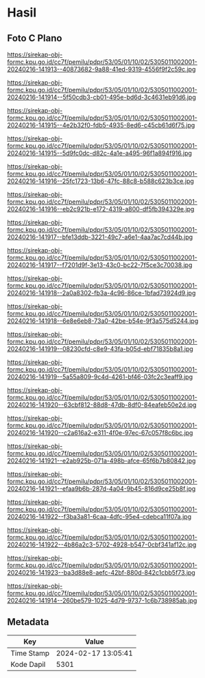 # Hasil

## Foto C Plano

https://sirekap-obj-formc.kpu.go.id/cc7f/pemilu/pdpr/53/05/01/10/02/5305011002001-20240216-141913--40873682-9a88-41ed-9319-4556f9f2c59c.jpg

https://sirekap-obj-formc.kpu.go.id/cc7f/pemilu/pdpr/53/05/01/10/02/5305011002001-20240216-141914--5f50cdb3-cb01-495e-bd6d-3c4631eb91d6.jpg

https://sirekap-obj-formc.kpu.go.id/cc7f/pemilu/pdpr/53/05/01/10/02/5305011002001-20240216-141915--4e2b32f0-fdb5-4935-8ed6-c45cb61d6f75.jpg

https://sirekap-obj-formc.kpu.go.id/cc7f/pemilu/pdpr/53/05/01/10/02/5305011002001-20240216-141915--5d9fc0dc-d82c-4a1e-a495-96f1a894f916.jpg

https://sirekap-obj-formc.kpu.go.id/cc7f/pemilu/pdpr/53/05/01/10/02/5305011002001-20240216-141916--25fc1723-13b6-47fc-88c8-b588c623b3ce.jpg

https://sirekap-obj-formc.kpu.go.id/cc7f/pemilu/pdpr/53/05/01/10/02/5305011002001-20240216-141916--eb2c921b-e172-4319-a800-df5fb394329e.jpg

https://sirekap-obj-formc.kpu.go.id/cc7f/pemilu/pdpr/53/05/01/10/02/5305011002001-20240216-141917--bfe13ddb-3221-49c7-a6e1-4aa7ac7cd44b.jpg

https://sirekap-obj-formc.kpu.go.id/cc7f/pemilu/pdpr/53/05/01/10/02/5305011002001-20240216-141917--f7201d9f-3e13-43c0-bc22-7f5ce3c70038.jpg

https://sirekap-obj-formc.kpu.go.id/cc7f/pemilu/pdpr/53/05/01/10/02/5305011002001-20240216-141918--2a0a8302-fb3a-4c96-86ce-1bfad73924d9.jpg

https://sirekap-obj-formc.kpu.go.id/cc7f/pemilu/pdpr/53/05/01/10/02/5305011002001-20240216-141918--6e8e6eb8-73a0-42be-b54e-9f3a575d5244.jpg

https://sirekap-obj-formc.kpu.go.id/cc7f/pemilu/pdpr/53/05/01/10/02/5305011002001-20240216-141919--08230cfd-c8e9-43fa-b05d-ebf71835b8a1.jpg

https://sirekap-obj-formc.kpu.go.id/cc7f/pemilu/pdpr/53/05/01/10/02/5305011002001-20240216-141919--5a55a809-9c4d-4261-bf46-03fc2c3eaff9.jpg

https://sirekap-obj-formc.kpu.go.id/cc7f/pemilu/pdpr/53/05/01/10/02/5305011002001-20240216-141920--63cbf812-88d8-47db-8df0-84eafeb50e2d.jpg

https://sirekap-obj-formc.kpu.go.id/cc7f/pemilu/pdpr/53/05/01/10/02/5305011002001-20240216-141920--c2a616a2-e311-4f0e-97ec-67c057f8c6bc.jpg

https://sirekap-obj-formc.kpu.go.id/cc7f/pemilu/pdpr/53/05/01/10/02/5305011002001-20240216-141921--e2ab925b-071a-498b-afce-65f6b7b80842.jpg

https://sirekap-obj-formc.kpu.go.id/cc7f/pemilu/pdpr/53/05/01/10/02/5305011002001-20240216-141921--efaa9b6b-287d-4a04-9b45-816d9ce25b8f.jpg

https://sirekap-obj-formc.kpu.go.id/cc7f/pemilu/pdpr/53/05/01/10/02/5305011002001-20240216-141922--f3ba3a81-6caa-4dfc-95e4-cdebca11f07a.jpg

https://sirekap-obj-formc.kpu.go.id/cc7f/pemilu/pdpr/53/05/01/10/02/5305011002001-20240216-141922--4b86a2c3-5702-4928-b547-0cbf341af12c.jpg

https://sirekap-obj-formc.kpu.go.id/cc7f/pemilu/pdpr/53/05/01/10/02/5305011002001-20240216-141923--ba3d88e8-aefc-42bf-880d-842c1cbb5f73.jpg

https://sirekap-obj-formc.kpu.go.id/cc7f/pemilu/pdpr/53/05/01/10/02/5305011002001-20240216-141914--260be579-1025-4d79-9737-1c6b738985ab.jpg


## Metadata

| Key        | Value               |
| ---------- | ------------------- |
| Time Stamp | 2024-02-17 13:05:41 |
| Kode Dapil | 5301                |



